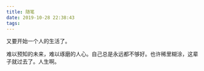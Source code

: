```yaml
---
title: 随笔
date: 2019-10-28 22:38:43
tags:
---
```


又要开始一个人的生活了。

难以预知的未来，难以琢磨的人心。自己总是永远都不够好。也许稀里糊涂，这辈子就过去了。人生啊。


